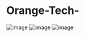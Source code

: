 # Orange-Tech-
![image](https://user-images.githubusercontent.com/97680820/204624267-bede45d6-3ee2-470b-b58a-98d52fbd9ad2.png)
![image](https://user-images.githubusercontent.com/97680820/205313811-5bf97509-2e8e-4bbb-ba51-20b8716180a1.png)
![image](https://user-images.githubusercontent.com/97680820/205737181-869d6e54-06b2-4fb5-89aa-db9a87f95ce2.png)


